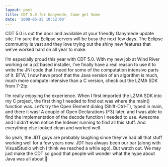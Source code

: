```yaml
---
layout: post
title: CDT 5.0 for Ganymede, Come get Some
date: '2008-06-25 10:52:00'
---
```



CDT 5.0 is out the door and available at your friendly Ganymede update site. I’m sure the Eclipse servers will be busy the next few days. The Eclipse community is vast and they love trying out the shiny new features that we’ve worked hard on all year to make.

I’m especially proud this year with CDT 5.0. With my new job at Wind River working on a p2 based installer, I’ve finally have a real reason to use it to write the JNI code that I need for some of the computation intensive parts of it. BTW, I now have proof that the Java version of an algorithm is much, much more compute intensive than a C version, check out the LZMA SDK from 7-Zip.

I’m really enjoying the experience. When I first imported the LZMA SDK into my C project, the first thing I needed to find out was where the main() function was. Let’s try the Open Element dialog (Shift-Ctrl-T), typed in main, and there it was! A couple of Open Declarations (F3) later, and I was able to find the implementation of the decode function I needed to use. Awesome and I didn’t even notice the Indexer running to find all this stuff. And everything else looked clean and worked well.

So yeah, the JDT guys are probably laughing since they’ve had all that stuff working well for a few years now. JDT has always been our bar (along with VisualStudio which I think we reached a while ago). But watch out. We may just make the CDT so good that people will wonder what the hype about Java was all about 🙂


